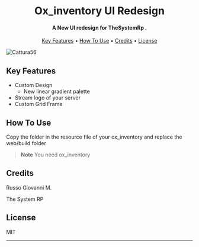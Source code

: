 

<h1 align="center">
Ox_inventory UI Redesign
  <br>
</h1>

<h4 align="center">A New UI redesign for TheSystemRp
.</h4>

<p align="center">
  <a href="#key-features">Key Features</a> •
  <a href="#how-to-use">How To Use</a> •
  <a href="#credits">Credits</a> •
  <a href="#license">License</a>
</p>

![Cattura56](https://user-images.githubusercontent.com/113531412/235522284-e6fd8254-78a8-4968-be0b-097d64f4ca4b.PNG)

## Key Features

* Custom Design
  - New linear gradient palette
* Stream logo of your server
* Custom Grid Frame

## How To Use

Copy the folder in the resource file of your ox_inventory and replace the web/build folder


> **Note**
> You need ox_inventory 


## Credits

Russo Giovanni M.

The System RP

## License

MIT

---

